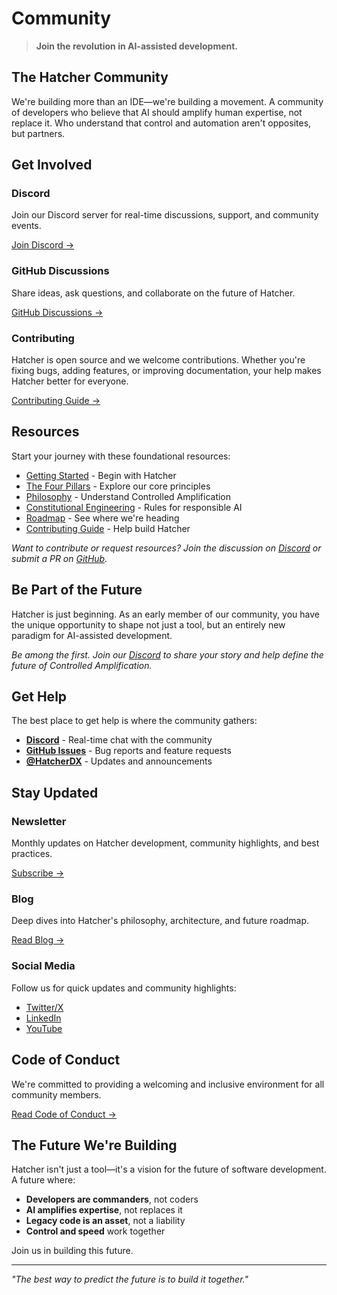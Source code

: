 # Community

> **Join the revolution in AI-assisted development.**

## The Hatcher Community

We're building more than an IDE—we're building a movement. A community of developers who believe that AI should amplify human expertise, not replace it. Who understand that control and automation aren't opposites, but partners.

## Get Involved

### Discord

Join our Discord server for real-time discussions, support, and community events.

[Join Discord →](#)

### GitHub Discussions

Share ideas, ask questions, and collaborate on the future of Hatcher.

[GitHub Discussions →](#)

### Contributing

Hatcher is open source and we welcome contributions. Whether you're fixing bugs, adding features, or improving documentation, your help makes Hatcher better for everyone.

[Contributing Guide →](/contributing)

## Resources

Start your journey with these foundational resources:

- [Getting Started](/getting-started) - Begin with Hatcher
- [The Four Pillars](/pillars) - Explore our core principles
- [Philosophy](/philosophy) - Understand Controlled Amplification
- [Constitutional Engineering](/constitutional-engineering) - Rules for responsible AI
- [Roadmap](/roadmap) - See where we're heading
- [Contributing Guide](/contributing) - Help build Hatcher

*Want to contribute or request resources? Join the discussion on [Discord](https://discord.gg/cZ7PZvnMk4) or submit a PR on [GitHub](https://github.com/HatcherDX/dx-engine).*

## Be Part of the Future

Hatcher is just beginning. As an early member of our community, you have the unique opportunity to shape not just a tool, but an entirely new paradigm for AI-assisted development.

*Be among the first. Join our [Discord](https://discord.gg/cZ7PZvnMk4) to share your story and help define the future of Controlled Amplification.*

## Get Help

The best place to get help is where the community gathers:

- **[Discord](https://discord.gg/cZ7PZvnMk4)** - Real-time chat with the community
- **[GitHub Issues](https://github.com/HatcherDX/dx-engine/issues)** - Bug reports and feature requests
- **[@HatcherDX](https://twitter.com/HatcherDX)** - Updates and announcements

## Stay Updated

### Newsletter

Monthly updates on Hatcher development, community highlights, and best practices.

[Subscribe →](#)

### Blog

Deep dives into Hatcher's philosophy, architecture, and future roadmap.

[Read Blog →](#)

### Social Media

Follow us for quick updates and community highlights:

- [Twitter/X](#)
- [LinkedIn](#)
- [YouTube](#)

## Code of Conduct

We're committed to providing a welcoming and inclusive environment for all community members.

[Read Code of Conduct →](#)

## The Future We're Building

Hatcher isn't just a tool—it's a vision for the future of software development. A future where:

- **Developers are commanders**, not coders
- **AI amplifies expertise**, not replaces it
- **Legacy code is an asset**, not a liability
- **Control and speed** work together

Join us in building this future.

---

_"The best way to predict the future is to build it together."_

<PageCTA
  title="Join the Hatcher Community"
  subtitle="Connect with developers building the future of AI-assisted development"
  buttonText="Join Our Discord"
  buttonLink="https://discord.gg/hatcher"
  buttonStyle="secondary"
  footer="Be part of the revolution. Shape the future of development."
/>
